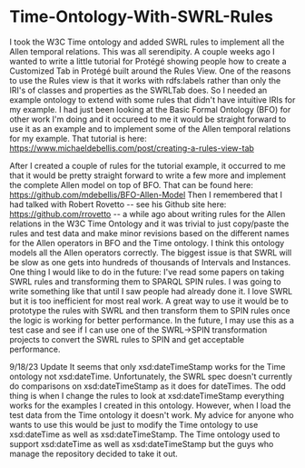 # Time-Ontology-With-SWRL-Rules
I took the W3C Time ontology and added SWRL rules to implement all the Allen temporal relations. This was all serendipity. A couple weeks ago I wanted to write a little tutorial for Protégé showing people how to create a Customized Tab in Protégé built around the Rules View. One of the reasons to use the Rules view is that it works with rdfs:labels rather than only the IRI's of classes and properties as the SWRLTab does. So I needed an example ontology to extend with some rules that didn't have intuitive IRIs for my example. I had just been looking at the Basic Formal Ontology (BFO) for other work I'm doing and it occureed to me it would be straight forward to use it as an example and to implement some of the Allen temporal relations for my example. That tutorial is here: https://www.michaeldebellis.com/post/creating-a-rules-view-tab

After I created a couple of rules for the tutorial example, it occurred to me that it would be pretty straight forward to write a few more and implement the complete Allen model on top of BFO. That can be found here: https://github.com/mdebellis/BFO-Allen-Model
Then I remembered that I had talked with Robert Rovetto -- see his Github site here: https://github.com/rrovetto -- a while ago about writing rules for the Allen relations in the W3C Time Ontology and it was trivial to just copy/paste the rules and test data and make minor revisions based on the different names for the Allen operators in BFO and the Time ontology. I think this ontology models all the Allen operators correctly. The biggest issue is that SWRL will be slow as one gets into hundreds of thousands of Intervals and Instances. 
One thing I would like to do in the future: I've read some papers on taking SWRL rules and transforming them to SPARQL SPIN rules. I was going to write something like that until I saw people had already done it.  I love SWRL but it is too inefficient for most real work. A great way to use it would be to prototype the rules with SWRL and then transform them to SPIN rules once the logic is working for better performance. In the future, I may use this as a test case and see if I can use one of the SWRL->SPIN transformation projects to convert the SWRL rules to SPIN and get acceptable performance. 

9/18/23 Update
It seems that only xsd:dateTimeStamp works for the Time ontology not xsd:dateTime. Unfortunately, the SWRL spec doesn't currently do comparisons on xsd:dateTimeStamp as it does for dateTimes. The odd thing is when I change the rules to look at xsd:dateTimeStamp everything works for the examples I created in this ontology. However, when I load the test data from the Time ontology it doesn't work. My advice for anyone who wants to use this would be just to modify the Time ontology to use xsd:dateTime as well as xsd:dateTimeStamp. The Time ontology used to support xsd:dateTime as well as xsd:dateTimeStamp but the guys who manage the repository decided to take it out. 
